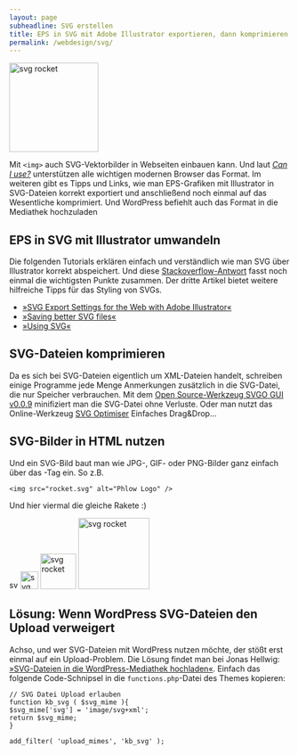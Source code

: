 ```yaml
---
layout: page
subheadline: SVG erstellen
title: EPS in SVG mit Adobe Illustrator exportieren, dann komprimieren
permalink: /webdesign/svg/
---
```

<img class="size-large wp-image-3278 aligncenter" src="{{ site.url }}/images/rocket.svg" alt="svg rocket" width="160" height="160" />  


Mit `<img>` auch SVG-Vektorbilder in Webseiten einbauen kann. Und laut [*Can I use?*][1] unterstützen alle wichtigen modernen Browser das Format. Im weiteren gibt es Tipps und Links, wie man EPS-Grafiken mit Illustrator in SVG-Dateien korrekt exportiert und anschließend noch einmal auf das Wesentliche komprimiert. Und WordPress befiehlt auch das Format in die Mediathek hochzuladen


## EPS in SVG mit Illustrator umwandeln

Die folgenden Tutorials erklären einfach und verständlich wie man SVG über Illustrator korrekt abspeichert. Und diese [Stackoverflow-Antwort][2] fasst noch einmal die wichtigsten Punkte zusammen. Der dritte Artikel bietet weitere hilfreiche Tipps für das Styling von SVGs.

*   [»SVG Export Settings for the Web with Adobe Illustrator«][3]
*   [»Saving better SVG files«][4]
*   [»Using SVG«][5]

## SVG-Dateien komprimieren

Da es sich bei SVG-Dateien eigentlich um XML-Dateien handelt, schreiben einige Programme jede Menge Anmerkungen zusätzlich in die SVG-Datei, die nur Speicher verbrauchen. Mit dem [Open Source-Werkzeug SVGO GUI v0.0.9][6] minifiziert man die SVG-Datei ohne Verluste. Oder man nutzt das Online-Werkzeug [SVG Optimiser][7] Einfaches Drag&Drop&#8230;

## SVG-Bilder in HTML nutzen

Und ein SVG-Bild baut man wie JPG-, GIF- oder PNG-Bilder ganz einfach über das <img>-Tag ein. So z.B.

    <img src="rocket.svg" alt="Phlow Logo" />
    

Und hier viermal die gleiche Rakete :)

<img class="alignleft" style="margin: 0;" src="{{ site.url }}/images/rocket.svg" alt="svg rocket" width="16" height="16" />  
<img class="alignleft" style="margin: 0;" src="{{ site.url }}/images/rocket.svg" alt="svg rocket" width="32" height="32" />  
<img class="alignleft" style="margin: 0;" src="{{ site.url }}/images/rocket.svg" alt="svg rocket" width="64" height="64" />  
<img style="margin: 0;" src="{{ site.url }}/images/rocket.svg" alt="svg rocket" width="128" height="128" />

## Lösung: Wenn WordPress SVG-Dateien den Upload verweigert

Achso, und wer SVG-Dateien mit WordPress nutzen möchte, der stößt erst einmal auf ein Upload-Problem. Die Lösung findet man bei Jonas Hellwig: [»SVG-Dateien in die WordPress-Mediathek hochladen«][8]. Einfach das folgende Code-Schnipsel in die `functions.php`-Datei des Themes kopieren:

    // SVG Datei Upload erlauben
    function kb_svg ( $svg_mime ){
    $svg_mime['svg'] = 'image/svg+xml';
    return $svg_mime;
    }
    
    add_filter( 'upload_mimes', 'kb_svg' );

 [1]: http://caniuse.com/svg
 [2]: http://stackoverflow.com/questions/13236365/optimal-settings-for-exporting-svgs-for-the-web-from-illustrator#answer-13238555
 [3]: http://www.joshuawinn.com/svg-export-settings-for-the-web-with-adobe-illustrator/
 [4]: https://coderwall.com/p/gq3sbg
 [5]: http://css-tricks.com/using-svg/
 [6]: https://github.com/svg/svgo-gui
 [7]: http://petercollingridge.appspot.com/svg_optimiser
 [8]: http://blog.kulturbanause.de/2013/05/svg-dateien-in-die-wordpress-mediathek-hochladen/
